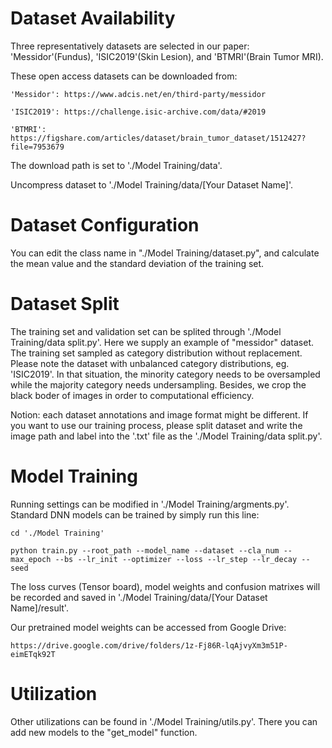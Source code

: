 # Dataset Availability

Three representatively datasets are selected in our paper: 'Messidor'(Fundus), 'ISIC2019'(Skin Lesion), and 'BTMRI'(Brain Tumor MRI).

These open access datasets can be downloaded from:

    'Messidor': https://www.adcis.net/en/third-party/messidor
    
    'ISIC2019': https://challenge.isic-archive.com/data/#2019
    
    'BTMRI': https://figshare.com/articles/dataset/brain_tumor_dataset/1512427?file=7953679

The download path is set to './Model Training/data'.

Uncompress dataset to './Model Training/data/[Your Dataset Name]'.

# Dataset Configuration

You can edit the class name in "./Model Training/dataset.py", and calculate the mean value and the standard deviation of the training set.

# Dataset Split

The training set and validation set can be splited through './Model Training/data split.py'.
Here we supply an example of "messidor" dataset. The training set sampled as category distribution without replacement.
Please note the dataset with unbalanced category distributions, eg. 'ISIC2019'. In that situation, the minority category needs to be oversampled while the majority category needs undersampling.
Besides, we crop the black boder of images in order to computational efficiency.

Notion: each dataset annotations and image format might be different. If you want to use our training process, please split dataset and write the image path and label into the '.txt' file as the './Model Training/data split.py'.

# Model Training

Running settings can be modified in './Model Training/argments.py'. Standard DNN models can be trained by simply run this line:

    cd './Model Training'
    
    python train.py --root_path --model_name --dataset --cla_num --max_epoch --bs --lr_init --optimizer --loss --lr_step --lr_decay --seed

The loss curves (Tensor board), model weights and confusion matrixes will be recorded and saved in './Model Training/data/[Your Dataset Name]/result'. 

Our pretrained model weights can be accessed from Google Drive:

    https://drive.google.com/drive/folders/1z-Fj86R-lqAjvyXm3m51P-eimETqk92T
    
    

# Utilization

Other utilizations can be found in './Model Training/utils.py'. There you can add new models to the "get_model" function.
